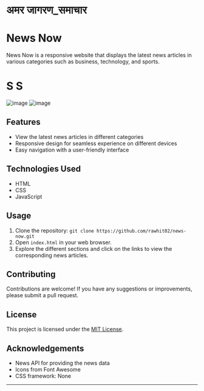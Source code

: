 # अमर जागरण_समाचार

# News Now

News Now is a responsive website that displays the latest news articles in various categories such as business, technology, and sports.

# S S
![image](https://github.com/RawHit02/News_API/assets/107709247/b5471837-93bd-4e3a-b733-7f8ffaad23cd)
![image](https://github.com/RawHit02/News_API/assets/107709247/8586dfe3-8b9b-4202-96e5-5b11754eb23e)



## Features

- View the latest news articles in different categories
- Responsive design for seamless experience on different devices
- Easy navigation with a user-friendly interface

## Technologies Used

- HTML
- CSS
- JavaScript

## Usage

1. Clone the repository: `git clone https://github.com/rawhit02/news-now.git`
2. Open `index.html` in your web browser.
3. Explore the different sections and click on the links to view the corresponding news articles.


## Contributing

Contributions are welcome! If you have any suggestions or improvements, please submit a pull request.

## License

This project is licensed under the [MIT License](LICENSE).

## Acknowledgements

- News API for providing the news data
- Icons from Font Awesome
- CSS framework: None

---

